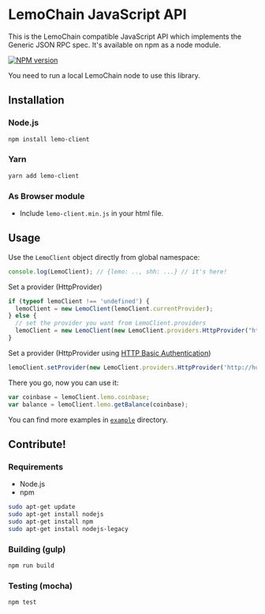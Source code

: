# LemoChain JavaScript API

This is the LemoChain compatible JavaScript API which implements the Generic JSON RPC spec. It's available on npm as a node module.

[![NPM version][npm-image]][npm-url]

You need to run a local LemoChain node to use this library.

## Installation

### Node.js

```bash
npm install lemo-client
```

### Yarn

```bash
yarn add lemo-client
```

### As Browser module

* Include `lemo-client.min.js` in your html file.

## Usage
Use the `LemoClient` object directly from global namespace:

```js
console.log(LemoClient); // {lemo: .., shh: ...} // it's here!
```

Set a provider (HttpProvider)

```js
if (typeof lemoClient !== 'undefined') {
  lemoClient = new LemoClient(lemoClient.currentProvider);
} else {
  // set the provider you want from LemoClient.providers
  lemoClient = new LemoClient(new LemoClient.providers.HttpProvider("http://localhost:8545"));
}
```

Set a provider (HttpProvider using [HTTP Basic Authentication](https://en.wikipedia.org/wiki/Basic_access_authentication))

```js
lemoClient.setProvider(new LemoClient.providers.HttpProvider('http://host.url', 0, BasicAuthUsername, BasicAuthPassword));
```

There you go, now you can use it:

```js
var coinbase = lemoClient.lemo.coinbase;
var balance = lemoClient.lemo.getBalance(coinbase);
```

You can find more examples in [`example`](https://github.com/LemoFoundationLtd/lemo-client/tree/master/example) directory.


## Contribute!

### Requirements

* Node.js
* npm

```bash
sudo apt-get update
sudo apt-get install nodejs
sudo apt-get install npm
sudo apt-get install nodejs-legacy
```

### Building (gulp)

```bash
npm run build
```


### Testing (mocha)

```bash
npm test
```


[npm-image]: https://badge.fury.io/js/lemo-client.svg
[npm-url]: https://npmjs.org/package/lemo-client
